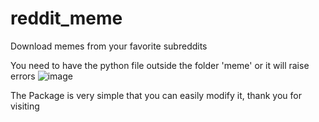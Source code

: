 # reddit_meme
Download memes from your favorite subreddits

You need to have the python file outside the folder 'meme' or it will raise errors
![image](https://user-images.githubusercontent.com/80342673/149738253-66cceed3-743e-4a73-bd55-14cefb24fda5.png)


The Package is very simple that you can easily modify it, thank you for visiting

